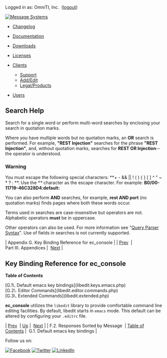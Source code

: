 Logged in as: OmniTI, Inc.  ([logout](https://support.messagesystems.com/logout.php))

[![Message Systems](https://support.messagesystems.com/images/ms-white205.png)](https://support.messagesystems.com/start.php) 

*   [Changelog](https://support.messagesystems.com/start.php?show=changelog)
*   [Documentation](https://support.messagesystems.com/docs/)
*   [Downloads](https://support.messagesystems.com/start.php)

*   [Licenses](https://support.messagesystems.com/license_summary.php)
*   <a href="">Clients</a>
    *   [Support](https://support.messagesystems.com/cs.php)
    *   [Add/Edit](https://support.messagesystems.com/edit_client.php)
    *   [Legal/Products](https://support.messagesystems.com/edit_products.php)
*   [Users](https://support.messagesystems.com/edit_customer.php)

## Search Help

Search for a single word or perform multi-word searches by enclosing your search in quotation marks.

Where you have multiple words but no quotation marks, an **OR** search is performed. For example, **"REST Injection"** searches for the phrase **"REST Injection"**, and, without quotation marks, searches for **REST OR Injection**--the operator is understood.

### Warning

You must escape the following special characters: **+ - && || ! ( ) { } [ ] ^ " ~ * ? : \**. Use the **\** character as the escape character. For example: **B0/00-11719-46C328D4\:default\:**

You can also perform **AND** searches, for example, **rest AND port** (no quotation marks) finds pages where both these words occur.

Terms used in searches are case-insensitive but operators are not. Alphabetic operators **must** be in uppercase.

Other operators can also be used. For more information see "[Query Parser Syntax](https://lucene.apache.org/core/old_versioned_docs/versions/3_0_0/queryparsersyntax.html)". Use of fields in searches is not currently supported.

| Appendix G. Key Binding Reference for ec_console |
| [Prev](responses-by-message.php)  | Part III. Appendices |  [Next](libedit.keys.emacs.php) |

## Key Binding Reference for ec_console

**Table of Contents**

<dl class="toc">

<dt>[G.1\. Default emacs key bindings](libedit.keys.emacs.php)</dt>

<dt>[G.2\. Editor Commands](libedit.editor.commands.php)</dt>

<dt>[G.3\. Extended Commands](libedit.extended.php)</dt>

</dl>

**ec_console** utilizes the `libedit` library to provide comfortable command line editing facilities. By default, libedit starts in `emacs` mode. This default can be altered by configuring your `.editrc` file.

| [Prev](responses-by-message.php)  | [Up](p.appendices.php) |  [Next](libedit.keys.emacs.php) |
| F.2. Responses Sorted by Message  | [Table of Contents](index.php) |  G.1. Default emacs key bindings |

Follow us on:

[![Facebook](https://support.messagesystems.com/images/icon-facebook.png)](http://www.facebook.com/messagesystems) [![Twitter](https://support.messagesystems.com/images/icon-twitter.png)](http://twitter.com/#!/MessageSystems) [![LinkedIn](https://support.messagesystems.com/images/icon-linkedin.png)](http://www.linkedin.com/company/message-systems)